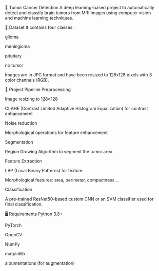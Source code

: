 🧠 Tumor Cancer Detection
A deep learning-based project to automatically detect and classify brain tumors from MRI images using computer vision and machine learning techniques.

📂 Dataset
It contains four classes:

glioma

meningioma

pituitary

no tumor

Images are in JPG format and have been resized to 128x128 pixels with 3 color channels (RGB).

🧪 Project Pipeline
Preprocessing

Image resizing to 128×128

CLAHE (Contrast Limited Adaptive Histogram Equalization) for contrast enhancement

Noise reduction

Morphological operations for feature enhancement

Segmentation

Region Growing Algorithm to segment the tumor area.

Feature Extraction

LBP (Local Binary Patterns) for texture

Morphological features: area, perimeter, compactness...

Classification

A pre-trained ResNet50-based custom CNN or an SVM classifier used for final classification.

🖥️ Requirements
Python 3.8+

PyTorch

OpenCV

NumPy

matplotlib

albumentations (for augmentation)
